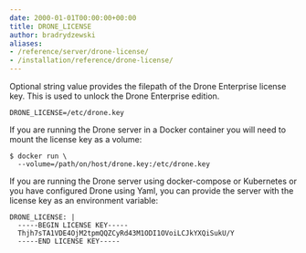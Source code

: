```yaml
---
date: 2000-01-01T00:00:00+00:00
title: DRONE_LICENSE
author: bradrydzewski
aliases:
- /reference/server/drone-license/
- /installation/reference/drone-license/
---
```


Optional string value provides the filepath of the Drone Enterprise license key. This is used to unlock the Drone Enterprise edition.

```
DRONE_LICENSE=/etc/drone.key
```

If you are running the Drone server in a Docker container you will need to mount the license key as a volume:

```text
$ docker run \
  --volume=/path/on/host/drone.key:/etc/drone.key
```

If you are running the Drone server using docker-compose or Kubernetes or you have configured Drone using Yaml, you can provide the server with the license key as an environment variable:

```text
DRONE_LICENSE: |
  -----BEGIN LICENSE KEY-----
  Thjh7sTA1VDE4OjM2tpmQQZCyRd43M1ODI1OVoiLCJkYXQiSukU/Y
  -----END LICENSE KEY-----
```